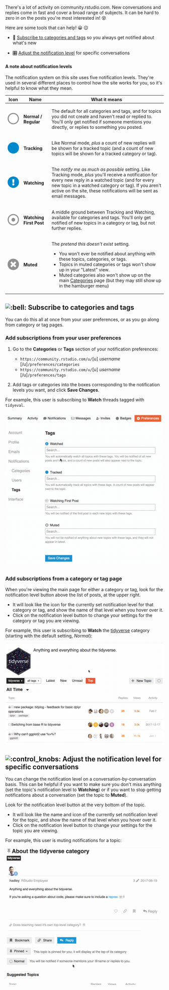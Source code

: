 There's a lot of activity on community.rstudio.com. New conversations and replies come in fast and cover a broad range of subjects. It can be hard to zero in on the posts you're most interested in! :dizzy_face: 

Here are some tools that can help! :grinning: :relieved:

- :bell: [Subscribe to categories and tags](#heading--subscribe-cat-tag) so you always get notified about what's new

- :control_knobs: [Adjust the notification level](#heading--adjust-by-topic) for specific conversations

#### A note about notification levels

The notification system on this site uses five notification levels. They're used in several different places to control how the site works for you, so it's helpful to know what they mean.

<table>
<thead>
<tr>
<th>Icon</th>
<th>Name</th>
<th>What it means</th>
</tr>
</thead>
<tbody>
<tr>
<td>

![notifications_normal|80x80,25%](img/notifications_normal.png "Normal/Regular icon: open circle")

</td>
<td>

**Normal / Regular**

</td>
<td>

The default for all categories and tags, and for topics you did not create and haven't read or replied to. You'll only get notified if someone mentions you directly, or replies to something you posted.</td>
</tr>
<tr>
<td>

![notifications_tracking|80x80,25%](img/notifications_tracking.png "Tracking icon: solid circle")

</td>
<td>

**Tracking**

</td>
<td>

Like Normal mode, *plus* a count of new replies will be shown for a tracked topic (and a count of new topics will be shown for a tracked category or tag).
</td>
</tr>
<tr>
<td>

![notifications_watching|80x80,25%](img/notifications_watching.png "Watching icon: circled exclamation point")

</td>
<td>

**Watching**

</td>
<td>

The _notify me as much as possible_ setting. Like Tracking mode, _plus_ you'll receive a notification for every new reply in a watched topic (and for every new topic in a watched category or tag). If you aren't active on the site, these notifications will be sent as email messages.

</td>
</tr>
<tr>
<td>

![notifications_watching-first-post|80x80,25%](img/notifications_watching-first-post.png "Watching First Post icon: circled dot")

</td>
<td>

**Watching First Post**

</td>
<td>

A middle ground between Tracking and Watching, available for categories and tags. You'll only get notified of new topics in a category or tag, but not further replies.

</td>
</tr>
<tr>
<td>

![notifications_muted|80x80,25%](img/notifications_muted.png "Muted icon: circled X")

</td>
<td>

**Muted**

</td>
<td>

The _pretend this doesn't exist_ setting. 
   - You won't ever be notified about anything with these topics, categories, or tags. 
   - Topics in muted categories or tags won't show up in your "Latest" view. 
   - Muted categories also won't show up on the main [Categories](https://community.rstudio.com/categories) page (but they may still show up in the hamburger menu)

</td>
</tr>
</tbody>
</table>

<h2 id="heading--subscribe-cat-tag"><img src="https://community.rstudio.com/images/emoji/apple/bell.png?v=9" title=":bell:" class="emoji" alt=":bell:"> Subscribe to categories and tags</h2>

You can do this all at once from your user preferences, or as you go along from category or tag pages.

### Add subscriptions from your user preferences

1. Go to the **Categories** or **Tags** section of your notification preferences:
    - `https://community.rstudio.com/u/`[u] _username_ [/u]`/preferences/categories`
    - `https://community.rstudio.com/u/`[u] _username_ [/u]`/preferences/tags`

2. Add tags or categories into the boxes corresponding to the notification levels you want, and click **Save Changes**.

For example, this user is subscribing to **Watch** threads tagged with `tidyeval`. 

![notifications_watch-tidyeval|510x500,50%](img/notifications_watch-tidyeval.gif) 

### Add subscriptions from a category or tag page

When you're viewing the main page for either a category or tag, look for the notification level button above the list of posts, at the upper right. 
- It will look like the icon for the currently set notification level for that category or tag, and show the name of that level when you hover over it.
- Click on the notification level button to change your settings for the category or tag you are viewing.

For example, this user is subscribing to **Watch** the [tidyverse](https://community.rstudio.com/c/tidyverse/) category (starting with the default setting, *Normal*):

![notifications_watch-tidyverse|690x444,85%](img/notifications_watch-tidyverse.gif)

<h2 id="heading--adjust-by-topic"><img src="https://community.rstudio.com/images/emoji/apple/control_knobs.png?v=9" title=":control_knobs:" class="emoji" alt=":control_knobs:"> Adjust the notification level for specific conversations</h2>

You can change the notification level on a conversation-by-conversation basis. This can be helpful if you want to make sure you don't miss anything (set the topic's notification level to **Watching**) or if you want to stop getting notifications about a conversation (set the topic to **Muted**).

Look for the notification level button at the very bottom of the topic. 
- It will look like the name and icon of the currently set notification level for the topic, and show the name of that level when you hover over it.
- Click on the notification level button to change your settings for the topic you are viewing.

For example, this user is muting notifications for a topic:

![notifications_mute-topic|576x500,85%](img/notifications_mute-topic.gif)